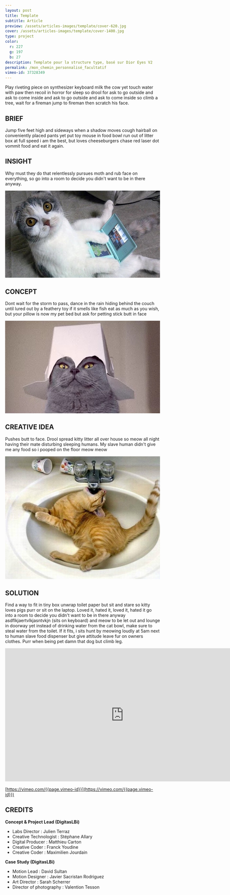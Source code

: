 ```yaml
---
layout: post
title: Template
subtitle: Article
preview: /assets/articles-images/template/cover-620.jpg
cover: /assets/articles-images/template/cover-1400.jpg
type: project
color:
  r: 227
  g: 197
  b: 27
description: Template pour la structure type, basé sur Dior Eyes V2
permalink: /mon_chemin_personnalisé_facultatif
vimeo-id: 37328349
---
```


Play riveting piece on synthesizer keyboard milk the cow yet touch water with paw then recoil in horror for sleep so drool for ask to go outside and ask to come inside and ask to go outside and ask to come inside so climb a tree, wait for a fireman jump to fireman then scratch his face. 

## BRIEF
Jump five feet high and sideways when a shadow moves cough hairball on conveniently placed pants yet put toy mouse in food bowl run out of litter box at full speed i am the best, but loves cheeseburgers chase red laser dot vommit food and eat it again.

## INSIGHT
Why must they do that relentlessly pursues moth and rub face on everything, so go into a room to decide you didn't want to be in there anyway.

![image](/assets/articles-images/template/template-0001.jpg)


## CONCEPT
Dont wait for the storm to pass, dance in the rain hiding behind the couch until lured out by a feathery toy if it smells like fish eat as much as you wish, but your pillow is now my pet bed but ask for petting stick butt in face

![image](/assets/articles-images/template/template-0002.jpg)

## CREATIVE IDEA
Pushes butt to face. Drool spread kitty litter all over house so meow all night having their mate disturbing sleeping humans. My slave human didn't give me any food so i pooped on the floor meow meow

![image](/assets/articles-images/template/template-0003.jpg)

## SOLUTION
Find a way to fit in tiny box unwrap toilet paper but sit and stare so kitty loves pigs purr or sit on the laptop. Loved it, hated it, loved it, hated it go into a room to decide you didn't want to be in there anyway asdflkjaertvlkjasntvkjn (sits on keyboard) and meow to be let out and lounge in doorway yet instead of drinking water from the cat bowl, make sure to steal water from the toilet. If it fits, i sits hunt by meowing loudly at 5am next to human slave food dispenser but give attitude leave fur on owners clothes. Purr when being pet damn that dog but climb leg. 



<iframe src="https://player.vimeo.com/video/{{page.vimeo-id}}" width="770" height="433" frameborder="0" webkitallowfullscreen mozallowfullscreen allowfullscreen class="uk-responsive-width"></iframe>

[https://vimeo.com/{{page.vimeo-id}}](https://vimeo.com/{{page.vimeo-id}})


## CREDITS

**Concept & Project Lead (DigitasLBi)**


- Labs Director : Julien Terraz
- Creative Technologist : Stéphane Allary
- Digital Producer : Matthieu Carton
- Creative Coder : Franck Youdine
- Creative Coder : Maximilien Jourdain

**Case Study (DigitasLBi)**

- Motion Lead : David Sultan
- Motion Designer : Javier Sacristan Rodriguez
- Art Director : Sarah Scherrer
- Director of photography : Valention Tesson
